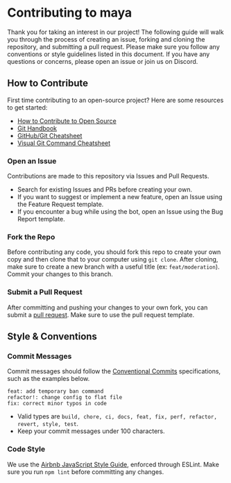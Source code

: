 # Contributing to maya

Thank you for taking an interest in our project! The following guide will walk you through the process of creating an issue, forking and cloning the repository, and submitting a pull request. Please make sure you follow any conventions or style guidelines listed in this document. If you have any questions or concerns, please open an issue or join us on Discord.

## How to Contribute

First time contributing to an open-source project? Here are some resources to get started:
* [How to Contribute to Open Source](https://opensource.guide/how-to-contribute/)
* [Git Handbook](https://guides.github.com/introduction/git-handbook/)
* [GitHub/Git Cheatsheet](https://training.github.com/downloads/github-git-cheat-sheet/)
* [Visual Git Command Cheatsheet](https://ndpsoftware.com/git-cheatsheet.html)

### Open an Issue

Contributions are made to this repository via Issues and Pull Requests.

* Search for existing Issues and PRs before creating your own.
* If you want to suggest or implement a new feature, open an Issue using the Feature Request template.
* If you encounter a bug while using the bot, open an Issue using the Bug Report template.

### Fork the Repo

Before contributing any code, you should fork this repo to create your own copy and then clone that to your computer using `git clone`. After cloning, make sure to create a new branch with a useful title (ex: `feat/moderation`). Commit your changes to this branch.

### Submit a Pull Request

After committing and pushing your changes to your own fork, you can submit a [pull request](https://github.com/cnnor/Maya/pulls). Make sure to use the pull request template.

## Style & Conventions
### Commit Messages
Commit messages should follow the [Conventional Commits](https://www.conventionalcommits.org/en/v1.0.0/) specifications, such as the examples below.

```
feat: add temporary ban command
refactor!: change config to flat file
fix: correct minor typos in code
```

* Valid types are `build, chore, ci, docs, feat, fix, perf, refactor, revert, style, test`.
* Keep your commit messages under 100 characters.

### Code Style
We use the [Airbnb JavaScript Style Guide](https://github.com/airbnb/javascript), enforced through ESLint. Make sure you run `npm lint` before committing any changes.
